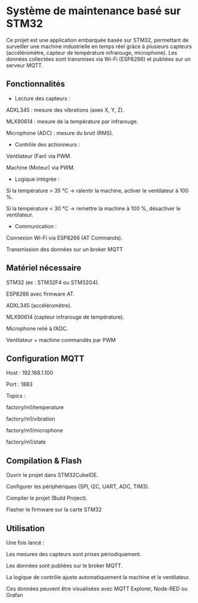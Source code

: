 # Système de maintenance basé sur STM32

Ce projet est une application embarquée basée sur STM32, permettant de surveiller une machine industrielle en temps réel grâce à plusieurs capteurs (accéléromètre, capteur de température infrarouge, microphone).
Les données collectées sont transmises via Wi-Fi (ESP8266) et publiées sur un serveur MQTT.

## Fonctionnalités

- Lecture des capteurs :

ADXL345 : mesure des vibrations (axes X, Y, Z).

MLX90614 : mesure de la température par infrarouge.

Microphone (ADC) : mesure du bruit (RMS).

- Contrôle des actionneurs :

Ventilateur (Fan) via PWM.

Machine (Moteur) via PWM.

- Logique intégrée :

Si la température > 35 °C → ralentir la machine, activer le ventilateur à 100 %.

Si la température < 30 °C → remettre la machine à 100 %, désactiver le ventilateur.

- Communication :

Connexion Wi-Fi via ESP8266 (AT Commands).

Transmission des données sur un broker MQTT

## Matériel nécessaire

 STM32 (ex : STM32F4 ou STM32G4).

 ESP8266 avec firmware AT.

 ADXL345 (accéléromètre).

 MLX90614 (capteur infrarouge de température).

 Microphone relié à l’ADC.

 Ventilateur + machine commandés par PWM

## Configuration MQTT

Host : 192.168.1.100

Port : 1883

Topics :

factory/m1/temperature

factory/m1/vibration

factory/m1/microphone

factory/m1/state

## Compilation & Flash

Ouvrir le projet dans STM32CubeIDE.

Configurer les périphériques (SPI, I2C, UART, ADC, TIM3).

Compiler le projet (Build Project).

Flasher le firmware sur la carte STM32

## Utilisation

Une fois lancé :

Les mesures des capteurs sont prises périodiquement.

Les données sont publiées sur le broker MQTT.

La logique de contrôle ajuste automatiquement la machine et le ventilateur.


Ces données peuvent être visualisées avec MQTT Explorer, Node-RED ou Grafan

